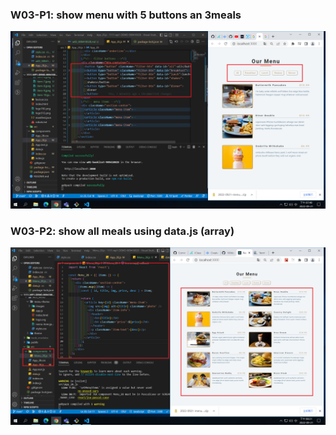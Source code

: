 ### W03-P1: show menu with 5 buttons an 3meals

![](w03-p1.png)

### W03-P2: show all meals using data.js (array)

![](w03-p2.png)
